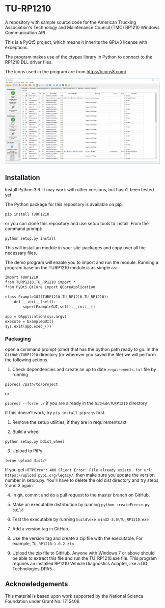 # TU-RP1210
A repository with sample source code for the American Trucking Association's Technology and Maintenance Council (TMC) RP1210 Windows Communication API

This is a PyQt5 project, which means it inherits the GPLv3 license with exceptions. 

The program makes use of the ctypes library in Python to connect to the RP1210 DLL driver files. 

The icons used in the program are from https://icons8.com/.

![ExampleScreenshot.PNG](ExampleScreenshot.PNG)

## Installation
Install Python 3.6. It may work with other versions, but hasn't been tested yet.

The Python package for this repository is available on pip. 

```pip install TURP1210```

or you can clone this repository and use setup tools to install. From the command prompt: 

```python setup.py install```

This will install an module in your site-packages and copy over all the necessary files.

The demo program will enable you to import and run the module. Running a program base on the TURP1210 module is as simple as: 

```
import TURP1210 
from TURP1210.TU_RP1210 import *
from PyQt5.QtCore import QCoreApplication

class ExampleGUI(TURP1210.TU_RP1210.TU_RP1210):
    def __init__(self):
        super(ExampleGUI,self).__init__()

app = QApplication(sys.argv)
execute = ExampleGUI()
sys.exit(app.exec_())
```

### Packaging
open a command prompt (cmd) that has the python path ready to go. In the `GitHub\TURP1210` directory (or wherever you saved the file) we will perform the following actions.

  1. Check dependencies and create an up to date `requirements.txt` file by running 

```pipreqs /path/to/project```

 or 

 ```pipreqs --force ./``` if you are already in the  `GitHub\TURP1210` directory

If this doesn't work, try ```pip install pipreqs``` first.

  1. Remove the setup utilities, if they are in requirements.txt

  2. Build a wheel

 ```python setup.py bdist_wheel```

  3. Upload to PiPy

```twine upload dist/*```

If you get `HTTPError: 400 Client Error: File already exists. for url: https://upload.pypi.org/legacy/`, then make sure you update the version number in setup.py. You'll have to delete the old dist directory and try steps 2 and 3 again.

4. In git, commit and do a pull request to the master branch on GitHub.
 
5. Make an executable distribution by running ```python createFreeze.py build```

6. Test the executable by running ```build\exe.win32-3.6\TU_RP1210.exe```
 
5. Add a version tag in GitHub. 

6. Use the version tag and create a zip file with the executable. For example, `TU_RP1210-1.0.2.zip`

7. Upload the zip file to GitHub. Anyone with Windows 7 or above should be able to extract this file and run the TU_RP1210.exe file. This program requires an installed RP1210 Vehicle Diagnostics Adapter, like a DG Technologies DPA5.
 
## Acknowledgements
This material is based upon work supported by the National Science Foundation under Grant No. 1715409.
